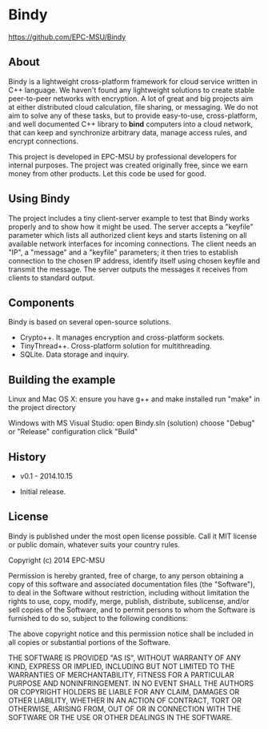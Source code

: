 Bindy
=====

https://github.com/EPC-MSU/Bindy

About
-----

Bindy is a lightweight cross-platform framework for cloud service written in C++ language. We haven't found any lightweight solutions to create stable peer-to-peer networks with encryption. A lot of great and big projects aim at either distributed cloud calculation, file sharing, or messaging. We do not aim to solve any of these tasks, but to provide easy-to-use, cross-platform, and well documented C++ library to **bind** computers into a cloud network, that can keep and synchronize arbitrary data, manage access rules, and encrypt connections.

This project is developed in EPC-MSU by professional developers for internal purposes. The project was created originally free, since we earn money from other products. Let this code be used for good.

Using Bindy
-----------
The project includes a tiny client-server example to test that Bindy works properly and to show how it might be used. The server accepts a "keyfile" parameter which lists all authorized client keys and starts listening on all available network interfaces for incoming connections. The client needs an "IP", a "message" and a "keyfile" parameters; it then tries to establish connection to the chosen IP address, identify itself using chosen keyfile and transmit the message. The server outputs the messages it receives from clients to standard output.

Components
----------

Bindy is based on several open-source solutions.

* Crypto++. It manages encryption and cross-platform sockets.
* TinyThread++. Cross-platform solution for multithreading.
* SQLite. Data storage and inquiry.

Building the example
--------------------
Linux and Mac OS X:
  ensure you have g++ and make installed
  run "make" in the project directory

Windows with MS Visual Studio:
  open Bindy.sln (solution)
  choose "Debug" or "Release" configuration
  click "Build"

History
-------

* v0.1 - 2014.10.15
 - Initial release.

License
-------

Bindy is published under the most open license possible. Call it MIT license or public domain, whatever suits your country rules.


Copyright (c) 2014 EPC-MSU

Permission is hereby granted, free of charge, to any person obtaining a copy
of this software and associated documentation files (the "Software"), to deal
in the Software without restriction, including without limitation the rights
to use, copy, modify, merge, publish, distribute, sublicense, and/or sell
copies of the Software, and to permit persons to whom the Software is
furnished to do so, subject to the following conditions:

The above copyright notice and this permission notice shall be included in
all copies or substantial portions of the Software.

THE SOFTWARE IS PROVIDED "AS IS", WITHOUT WARRANTY OF ANY KIND, EXPRESS OR
IMPLIED, INCLUDING BUT NOT LIMITED TO THE WARRANTIES OF MERCHANTABILITY,
FITNESS FOR A PARTICULAR PURPOSE AND NONINFRINGEMENT. IN NO EVENT SHALL THE
AUTHORS OR COPYRIGHT HOLDERS BE LIABLE FOR ANY CLAIM, DAMAGES OR OTHER
LIABILITY, WHETHER IN AN ACTION OF CONTRACT, TORT OR OTHERWISE, ARISING FROM,
OUT OF OR IN CONNECTION WITH THE SOFTWARE OR THE USE OR OTHER DEALINGS IN
THE SOFTWARE.
